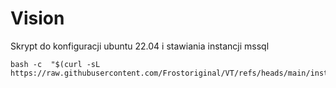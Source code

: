 # Vision

Skrypt do konfiguracji ubuntu 22.04 i stawiania instancji mssql
```
bash -c  "$(curl -sL https://raw.githubusercontent.com/Frostoriginal/VT/refs/heads/main/installscript2204)"
```

